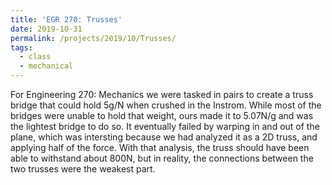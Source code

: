 ```yaml
---
title: 'EGR 270: Trusses'
date: 2019-10-31
permalink: /projects/2019/10/Trusses/
tags:
  - class
  - mechanical
---
```


For Engineering 270: Mechanics  we were tasked in pairs to create a truss bridge that could hold 5g/N when crushed in the Instrom. While most of the bridges were unable to hold that weight, ours made it to 5.07N/g and was the lightest bridge to do so. It eventually failed by warping in and out of the plane, which was intersting because we had analyzed it as a 2D truss, and applying half of the force. With that analysis, the truss should have been able to withstand about 800N, but in reality, the connections between the two trusses were the weakest part.


